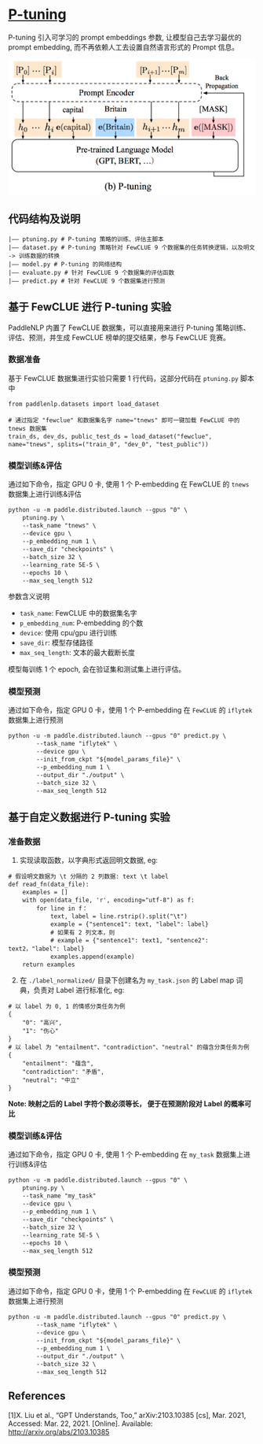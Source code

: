 # [P-tuning](https://arxiv.org/pdf/2103.10385.pdf)
P-tuning 引入可学习的 prompt embeddings 参数, 让模型自己去学习最优的 prompt embedding, 而不再依赖人工去设置自然语言形式的 Prompt 信息。

![](./imgs/ptuning.png)

## 代码结构及说明
```
|—— ptuning.py # P-tuning 策略的训练、评估主脚本
|—— dataset.py # P-tuning 策略针对 FewCLUE 9 个数据集的任务转换逻辑，以及明文 -> 训练数据的转换
|—— model.py # P-tuning 的网络结构
|—— evaluate.py # 针对 FewCLUE 9 个数据集的评估函数
|—— predict.py # 针对 FewCLUE 9 个数据集进行预测
```

## 基于 FewCLUE 进行 P-tuning 实验
PaddleNLP 内置了 FewCLUE 数据集，可以直接用来进行 P-tuning 策略训练、评估、预测，并生成 FewCLUE 榜单的提交结果，参与 FewCLUE 竞赛。

###  数据准备
基于 FewCLUE 数据集进行实验只需要  1 行代码，这部分代码在 `ptuning.py` 脚本中

```
from paddlenlp.datasets import load_dataset

# 通过指定 "fewclue" 和数据集名字 name="tnews" 即可一键加载 FewCLUE 中的 tnews 数据集
train_ds, dev_ds, public_test_ds = load_dataset("fewclue", name="tnews", splits=("train_0", "dev_0", "test_public"))
````
### 模型训练&评估
通过如下命令，指定 GPU 0 卡, 使用 1 个 P-embedding 在 FewCLUE 的 `tnews` 数据集上进行训练&评估
```
python -u -m paddle.distributed.launch --gpus "0" \
    ptuning.py \
    --task_name "tnews" \
    --device gpu \
    --p_embedding_num 1 \
    --save_dir "checkpoints" \
    --batch_size 32 \
    --learning_rate 5E-5 \
    --epochs 10 \
    --max_seq_length 512
```
参数含义说明
- `task_name`: FewCLUE 中的数据集名字
- `p_embedding_num`: P-embedding 的个数
- `device`: 使用 cpu/gpu 进行训练
- `save_dir`: 模型存储路径
- `max_seq_length`: 文本的最大截断长度

模型每训练 1 个 epoch, 会在验证集和测试集上进行评估。

### 模型预测
通过如下命令，指定 GPU 0 卡，使用 1 个 P-embedding 在 `FewCLUE` 的 `iflytek` 数据集上进行预测
```
python -u -m paddle.distributed.launch --gpus "0" predict.py \
        --task_name "iflytek" \
        --device gpu \
        --init_from_ckpt "${model_params_file}" \
        --p_embedding_num 1 \
        --output_dir "./output" \
        --batch_size 32 \
        --max_seq_length 512
```

## 基于自定义数据进行 P-tuning 实验

### 准备数据
1.  实现读取函数，以字典形式返回明文数据, eg:
```
# 假设明文数据为 \t 分隔的 2 列数据: text \t label
def read_fn(data_file):
    examples = []
    with open(data_file, 'r', encoding="utf-8") as f:
        for line in f：
            text, label = line.rstrip().split("\t")
            example = {"sentence1": text, "label": label}
            # 如果有 2 列文本，则
            # example = {"sentence1": text1, "sentence2": text2，"label": label}
            examples.append(example)
    return examples
```
2.  在 `./label_normalized/` 目录下创建名为 `my_task.json` 的 Label map 词典，负责对 Label 进行标准化, eg:
```
# 以 label 为 0, 1 的情感分类任务为例
{
    "0": "高兴",
    "1": "伤心"
}
# 以 label 为 "entailment"、"contradiction"、"neutral" 的蕴含分类任务为例
{
    "entailment": "蕴含",
    "contradiction": "矛盾",
    "neutral": "中立"
}
```
**Note: 映射之后的 Label 字符个数必须等长， 便于在预测阶段对 Label 的概率可比**
### 模型训练&评估
通过如下命令，指定 GPU 0 卡, 使用 1 个 P-embedding 在 `my_task` 数据集上进行训练&评估
```
python -u -m paddle.distributed.launch --gpus "0" \
    ptuning.py \
    --task_name "my_task"
    --device gpu \
    --p_embedding_num 1 \
    --save_dir "checkpoints" \
    --batch_size 32 \
    --learning_rate 5E-5 \
    --epochs 10 \
    --max_seq_length 512
```

### 模型预测

通过如下命令，指定 GPU 0 卡，使用 1 个 P-embedding 在 `FewCLUE` 的 `iflytek` 数据集上进行预测

```
python -u -m paddle.distributed.launch --gpus "0" predict.py \
        --task_name "iflytek" \
        --device gpu \
        --init_from_ckpt "${model_params_file}" \
        --p_embedding_num 1 \
        --output_dir "./output" \
        --batch_size 32 \
        --max_seq_length 512
```

## References
[1]X. Liu et al., “GPT Understands, Too,” arXiv:2103.10385 [cs], Mar. 2021, Accessed: Mar. 22, 2021. [Online]. Available: http://arxiv.org/abs/2103.10385
